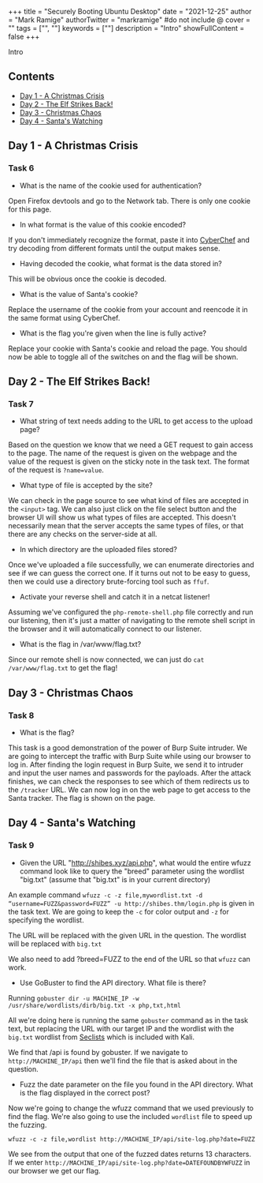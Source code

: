 +++
title = "Securely Booting Ubuntu Desktop"
date = "2021-12-25"
author = "Mark Ramige"
authorTwitter = "markramige" #do not include @
cover = ""
tags = ["", ""]
keywords = [""]
description = "Intro"
showFullContent = false
+++

Intro

## Contents
* [Day 1 - A Christmas Crisis](#day-1---a-christmas-crisis)
* [Day 2 - The Elf Strikes Back!](#day-2---the-elf-strikes-back)
* [Day 3 - Christmas Chaos](#day-3---christmas-chaos)
* [Day 4 - Santa's Watching](#day-4---santas-watching)

## Day 1 - A Christmas Crisis
### Task 6
* What is the name of the cookie used for authentication?

Open Firefox devtools and go to the Network tab. There is only one cookie for this page.

* In what format is the value of this cookie encoded?

If you don't immediately recognize the format, paste it into [CyberChef](https://gchq.github.io/CyberChef/) and try decoding from different formats until the output makes sense.

* Having decoded the cookie, what format is the data stored in?

This will be obvious once the cookie is decoded.

* What is the value of Santa's cookie?

Replace the username of the cookie from your account and reencode it in the same format using CyberChef.

* What is the flag you're given when the line is fully active?

Replace your cookie with Santa's cookie and reload the page. You should now be able to toggle all of the switches on and the flag will be shown.

## Day 2 - The Elf Strikes Back!
### Task 7
* What string of text needs adding to the URL to get access to the upload page?

Based on the question we know that we need a GET request to gain access to the page. The name of the request is given on the webpage and the value of the request is given on the sticky note in the task text. The format of the request is `?name=value`.

* What type of file is accepted by the site?

We can check in the page source to see what kind of files are accepted in the `<input>` tag. We can also just click on the file select button and the browser UI will show us what types of files are accepted. This doesn't necessarily mean that the server accepts the same types of files, or that there are any checks on the server-side at all.

* In which directory are the uploaded files stored?

Once we've uploaded a file successfully, we can enumerate directories and see if we can guess the correct one. If it turns out not to be easy to guess, then we could use a directory brute-forcing tool such as `ffuf`.

* Activate your reverse shell and catch it in a netcat listener!

Assuming we've configured the `php-remote-shell.php` file correctly and run our listening, then it's just a matter of navigating to the remote shell script in the browser and it will automatically connect to our listener.

* What is the flag in /var/www/flag.txt?

Since our remote shell is now connected, we can just do `cat /var/www/flag.txt` to get the flag!

## Day 3 - Christmas Chaos
### Task 8
* What is the flag?

This task is a good demonstration of the power of Burp Suite intruder. We are going to intercept the traffic with Burp Suite while using our browser to log in. After finding the login request in Burp Suite, we send it to intruder and input the user names and passwords for the payloads. After the attack finishes, we can check the responses to see which of them redirects us to the `/tracker` URL. We can now log in on the web page to get access to the Santa tracker. The flag is shown on the page.

## Day 4 - Santa's Watching
### Task 9
* Given the URL "http://shibes.xyz/api.php", what would the entire wfuzz command look like to query the "breed" parameter using the wordlist "big.txt" (assume that "big.txt" is in your current directory)

An example command `wfuzz -c -z file,mywordlist.txt -d “username=FUZZ&password=FUZZ” -u http://shibes.thm/login.php` is given in the task text. We are going to keep the `-c` for color output and `-z` for specifying the wordlist.

The URL will be replaced with the given URL in the question. The wordlist will be replaced with `big.txt`

We also need to add ?breed=FUZZ to the end of the URL so that `wfuzz` can work.

* Use GoBuster to find the API directory. What file is there?

Running `gobuster dir -u MACHINE_IP -w /usr/share/wordlists/dirb/big.txt -x php,txt,html`

All we're doing here is running the same `gobuster` command as in the task text, but replacing the URL with our target IP and the wordlist with the `big.txt` wordlist from [Seclists](https://github.com/danielmiessler/SecLists) which is included with Kali.

We find that /api is found by gobuster. If we navigate to `http://MACHINE_IP/api` then we'll find the file that is asked about in the question.

* Fuzz the date parameter on the file you found in the API directory. What is the flag displayed in the correct post?

Now we're going to change the wfuzz command that we used previously to find the flag. We're also going to use the included `wordlist` file to speed up the fuzzing.

`wfuzz -c -z file,wordlist http://MACHINE_IP/api/site-log.php?date=FUZZ`

We see from the output that one of the fuzzed dates returns 13 characters. If we enter `http://MACHINE_IP/api/site-log.php?date=DATEFOUNDBYWFUZZ` in our browser we get our flag.
